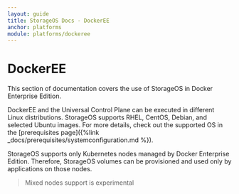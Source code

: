 ```yaml
---
layout: guide
title: StorageOS Docs - DockerEE
anchor: platforms
module: platforms/dockeree
---
```


# DockerEE

This section of documentation covers the use of StorageOS in Docker Enterprise Edition.

DockerEE and the Universal Control Plane can be executed in different Linux
distributions. StorageOS supports RHEL, CentOS, Debian, and selected Ubuntu
images. For more details, check out the supported OS in the [prerequisites page]({%link _docs/prerequisites/systemconfiguration.md %}).

StorageOS supports only Kubernetes nodes managed by Docker Enterprise Edition.
Therefore, StorageOS volumes can be provisioned and used only by applications
on those nodes.

> Mixed nodes support is experimental
